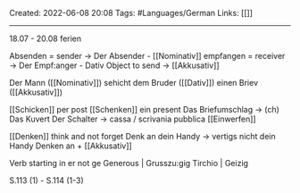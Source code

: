 Created: 2022-06-08 20:08
Tags: #Languages/German 
Links: [[]]
___

18.07 - 20.08 ferien

Absenden = sender -> Der Absender - [[Nominativ]]
empfangen = receiver -> Der Empf:anger - Dativ
Object to send -> [[Akkusativ]]

Der Mann ([[Nominativ]]) sehicht dem Bruder ([[Dativ]]) einen Briev ([[Akkusativ]])

[[Schicken]] per post
[[Schenken]] ein present
Das Briefumschlag -> (ch) Das  Kuvert
Der Schalter -> cassa / scrivania pubblica
[[Einwerfen]]

[[Denken]] think and not forget
Denk an dein Handy -> vertigs nicht  dein Handy
Denken an + [[Akkusativ]]

Verb starting in er not ge
Generous | Grusszu:gig
Tirchio | Geizig

S.113 (1) - S.114 (1-3)